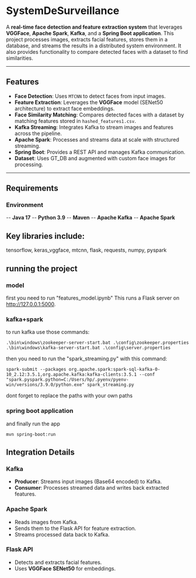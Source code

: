 # SystemDeSurveillance

A **real-time face detection and feature extraction system** that leverages **VGGFace**, **Apache Spark**, **Kafka**, and a **Spring Boot application**. This project processes images, extracts facial features, stores them in a database, and streams the results in a distributed system environment. It also provides functionality to compare detected faces with a dataset to find similarities.

---

## Features

- **Face Detection**: Uses `MTCNN` to detect faces from input images.
- **Feature Extraction**: Leverages the **VGGFace** model (SENet50 architecture) to extract face embeddings.
- **Face Similarity Matching**: Compares detected faces with a dataset by matching features stored in `hashed_features1.csv`.
- **Kafka Streaming**: Integrates Kafka to stream images and features across the pipeline.
- **Apache Spark**: Processes and streams data at scale with structured streaming.
- **Spring Boot**: Provides a REST API and manages Kafka communication.
- **Dataset**: Uses GT_DB and augmented with custom face images for processing.

---

## Requirements
### Environment
-- **Java 17**
-- **Python 3.9**
-- **Maven**
-- **Apache Kafka**
-- **Apache Spark**
## Key libraries include:
tensorflow, keras_vggface, mtcnn, flask, requests, numpy, pyspark
## running the project
### model
first you need to run "features_model.ipynb" This runs a Flask server on http://127.0.0.1:5000.
### kafka+spark
to run kafka use those commands:
```batch
.\bin\windows\zookeeper-server-start.bat .\config\zookeeper.properties
.\bin\windows\kafka-server-start.bat .\config\server.properties
```
then you need to run the "spark_streaming.py" with this command:
```batch
spark-submit --packages org.apache.spark:spark-sql-kafka-0-10_2.12:3.5.1,org.apache.kafka:kafka-clients:3.5.1 --conf "spark.pyspark.python=C:/Users/hp/.pyenv/pyenv-win/versions/3.9.0/python.exe" spark_streaming.py
```
dont forget to replace the paths with your own paths
### spring boot application
and finally run the app
```batch
mvn spring-boot:run
```
## Integration Details

### Kafka
- **Producer**: Streams input images (Base64 encoded) to Kafka.
- **Consumer**: Processes streamed data and writes back extracted features.

### Apache Spark
- Reads images from Kafka.
- Sends them to the Flask API for feature extraction.
- Streams processed data back to Kafka.

### Flask API
- Detects and extracts facial features.
- Uses **VGGFace SENet50** for embeddings.
